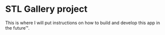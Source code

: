 # STL Gallery project

This is where I will put instructions on how to build and develop this app in the future™.
